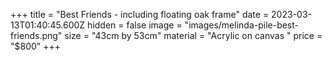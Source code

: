 +++
title = "Best Friends - including floating oak frame"
date = 2023-03-13T01:40:45.600Z
hidden = false
image = "images/melinda-pile-best-friends.png"
size = "43cm by 53cm"
material = "Acrylic on canvas "
price = "$800"
+++
